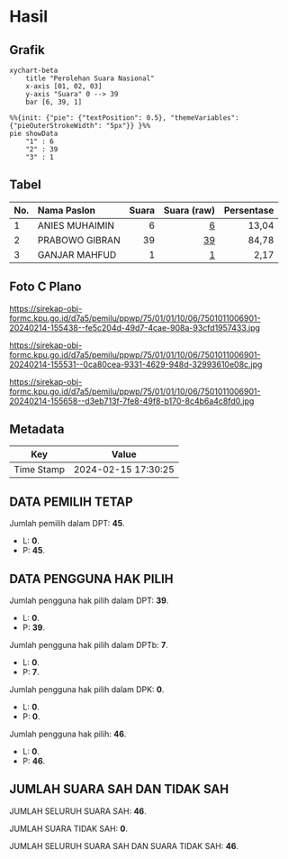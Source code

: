 # Hasil

## Grafik

```mermaid
xychart-beta
    title "Perolehan Suara Nasional"
    x-axis [01, 02, 03]
    y-axis "Suara" 0 --> 39
    bar [6, 39, 1]
```

```mermaid
%%{init: {"pie": {"textPosition": 0.5}, "themeVariables": {"pieOuterStrokeWidth": "5px"}} }%%
pie showData
    "1" : 6
    "2" : 39
    "3" : 1
```

## Tabel

| No. | Nama Paslon    | Suara | Suara (raw) | Persentase |
|:--- |:-------------- | -----:| -----------:| ----------:|
| 1   | ANIES MUHAIMIN | 6     | [6][p-1]    | 13,04      |
| 2   | PRABOWO GIBRAN | 39    | [39][p-2]   | 84,78      |
| 3   | GANJAR MAHFUD  | 1     | [1][p-3]    | 2,17       |


[p-1]: https://github.com/gigit-pemilu/pemilu-2024/blob/main/pilpres/hitung-suara/sub/75-gorontalo/sub/01-gorontalo/sub/01-limboto/sub/1006-hutuo/sub/901-tps/sub/paslon-1.txt
[p-2]: https://github.com/gigit-pemilu/pemilu-2024/blob/main/pilpres/hitung-suara/sub/75-gorontalo/sub/01-gorontalo/sub/01-limboto/sub/1006-hutuo/sub/901-tps/sub/paslon-2.txt
[p-3]: https://github.com/gigit-pemilu/pemilu-2024/blob/main/pilpres/hitung-suara/sub/75-gorontalo/sub/01-gorontalo/sub/01-limboto/sub/1006-hutuo/sub/901-tps/sub/paslon-3.txt

## Foto C Plano

https://sirekap-obj-formc.kpu.go.id/d7a5/pemilu/ppwp/75/01/01/10/06/7501011006901-20240214-155438--fe5c204d-49d7-4cae-908a-93cfd1957433.jpg

https://sirekap-obj-formc.kpu.go.id/d7a5/pemilu/ppwp/75/01/01/10/06/7501011006901-20240214-155531--0ca80cea-9331-4629-948d-32993610e08c.jpg

https://sirekap-obj-formc.kpu.go.id/d7a5/pemilu/ppwp/75/01/01/10/06/7501011006901-20240214-155658--d3eb713f-7fe8-49f8-b170-8c4b6a4c8fd0.jpg


## Metadata

| Key        | Value               |
| ---------- | ------------------- |
| Time Stamp | 2024-02-15 17:30:25 |


## DATA PEMILIH TETAP

Jumlah pemilih dalam DPT: **45**.
 * L: **0**.
 * P: **45**.

## DATA PENGGUNA HAK PILIH

Jumlah pengguna hak pilih dalam DPT: **39**.
 * L: **0**.
 * P: **39**.

Jumlah pengguna hak pilih dalam DPTb: **7**.
 * L: **0**.
 * P: **7**.

Jumlah pengguna hak pilih dalam DPK: **0**.
 * L: **0**.
 * P: **0**.

Jumlah pengguna hak pilih: **46**.
 * L: **0**.
 * P: **46**.

## JUMLAH SUARA SAH DAN TIDAK SAH

JUMLAH SELURUH SUARA SAH: **46**.

JUMLAH SUARA TIDAK SAH: **0**.

JUMLAH SELURUH SUARA SAH DAN SUARA TIDAK SAH: **46**.



